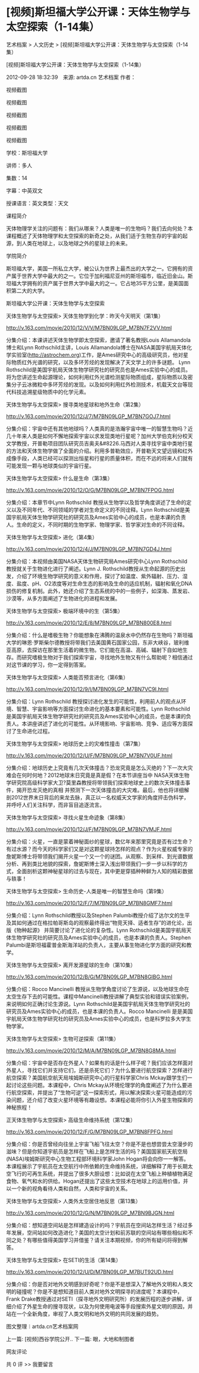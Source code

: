 # [视频]斯坦福大学公开课：天体生物学与太空探索（1-14集）

艺术档案 > 人文历史 > [视频]斯坦福大学公开课：天体生物学与太空探索（1-14集）

[视频]斯坦福大学公开课：天体生物学与太空探索（1-14集）

2012-09-28 18:32:39　来源: artda.cn 艺术档案 作者：



 视频截图

视频截图

 视频截图

 视频截图

视频截图

学校：斯坦福大学

讲师：多人

集数：14

字幕：中英双文

授课语言：英文类型：天文

课程简介

天体物理学关注的问题有：我们从哪来？人类是唯一的生物吗？我们去向何处？本课程概述了天体物理学和太空探索的新奇之处，从我们适于生物生存的宇宙的起源，到人类在地球上，以及地球之外的星球上的未来。

学院简介

斯坦福大学，美国一所私立大学，被公认为世界上最杰出的大学之一。它拥有的资产属于世界大学中最大的之一。它位于加利福尼亚州的斯坦福市，临近旧金山。斯坦福大学拥有的资产属于世界大学中最大的之一。它占地35平方公里，是美国面积第二大的大学。

斯坦福大学公开课：天体生物学与太空探索

天体生物学与太空探索> 天体生物学到化学：昨天今天明天（第1集）

http://v.163.com/movie/2010/12/V/V/M7BN09LGP_M7BN7F2VV.html

分集介绍：本课讲述天体生物学即太空探索，邀请了著名教授Louis Allamandola博士和Lynn Rothschild主讲，Louis Allamandola博士在NASA美国宇航局天体化学实验室(http://astrochem.org)工作，是Ames研究中心的高级研究员，他对星际物质红外光谱的研究，以及多环芳烃的发现解决了天文学上的许多谜题。 Lynn Rothschild是美国宇航局天体生物学研究社的研究员也是Ames实验中心的成员。将为您讲述生命起源理论，如何利用红外光谱检测星际物质组成，星际物质以及密集分子云冰微粒中多环芳烃的发现。以及如何利用红外检测技术，机载天文台等现代科技追溯星级物质中的化学元素。



天体生物学与太空探索> 搜寻类地星球和地外生命（第2集）

http://v.163.com/movie/2010/12/J/7/M7BN09LGP_M7BN7GOJ7.html

分集介绍：宇宙中还有其他地球吗？人类真的是浩瀚宇宙中唯一的智慧生物吗？近几十年来人类是如何不懈地探索宇宙以求发现类地行星呢？加州大学伯克利分校天文学教授，开普勒项目团队研究员吉奥夫&#8226.马西对人类寻找宇宙中类地行星的方法和天体生物学做了全面的介绍。利用多普勒效应，开普勒天文望远镜和红外成像手段，人类已经可以探测出恒星和行星的质量体积，而在不远的将来人们就有可能发现一颗与地球类似的宇宙行星。



天体生物学与太空探索> 什么是生命（第3集）

http://v.163.com/movie/2010/12/O/G/M7BN09LGP_M7BN7FPOG.html

分集介绍：本章节中Lynn Rothschild 教授从生物学以及哲学角度讲述了生命的定义以及不同年代、不同领域的学者对生命定义的不同诠释。Lynn Rothschild是美国宇航局天体生物学研究社的研究员及Ames实验中心的成员，也是本课的负责人。生命的定义，不同时期的生物学家、物理学家、哲学家对生命的不同诠释。

  天体生物学与太空探索> 进化（第4集）

http://v.163.com/movie/2010/12/4/J/M7BN09LGP_M7BN7GD4J.html

分集介绍：本视频由美国NASA天体生物研究局Ames研究中心Lynn Rothschild 教授就关于生物进化进行了阐述。Lynn J. Rothschild教授从生命起源的历史出发，介绍了环境生物学研究的意义和作用，探讨了如温度、紫外辐射、压力、湿度、盐度、pH、O2浓度等对生命生态的影响及生命的适应机制，辐射和氧化DNA损伤的修复机制。此外，她还介绍了生态系统的中的一些例子，如深海、蒸发岩、沙漠等，从多方面阐述了生物进化的进程和发展。



天体生物学与太空探索> 极端环境中的生（第5集）

http://v.163.com/movie/2010/12/E/8/M7BN09LGP_M7BN800E8.html

分集介绍：什么是嗜极生物？你能想象在沸腾的温泉水中仍然存在生物吗？斯坦福大学的琳恩·罗斯柴尔德教授将带我们去美国黄石国家公园，东非大峡谷，玻利维亚高原，去探访在那里生活着的微生物。它们能在高温、高碱、辐射下自如地生存。而研究嗜极生物对于我们探索宇宙，寻找地外生物又有什么帮助呢？相信通过对这节课的学习，你一定得到答案。



天体生物学与太空探索> 人类能否预言进化（第6集）

http://v.163.com/movie/2010/12/9/I/M7BN09LGP_M7BN7VC9I.html

分集介绍：Lynn Rothschild 教授探讨进化发生的可能性，利用前人的观点从环境、智慧、宇宙影响等方面探讨生命进化的基本要素和可能性。Lynn Rothschild是美国宇航局天体生物学研究社的研究员及Ames实验中心的成员，也是本课的负责人。本讲座讲述了进化的可能性。从环境影响、宇宙影响、竞争、适应等方面探讨了生命进化过程。



天体生物学与太空探索> 地球历史上的灾难性撞击（第7集）

http://v.163.com/movie/2010/12/U/F/M7BN09LGP_M7BN7V0UF.html

分集介绍：地球历史上究竟有几次天体撞击？恐龙究竟是怎么灭绝的？下一次大灾难会在何时何地？2012地球末日究竟是真是假？在本节讲座当中 NASA天体生物学研究院高级科学家大卫?莫里森教授将带领我们探索地球史上的数次天体撞击事件，揭开恐龙灭绝的真相 并预测下一次天体撞击的大灾难。最后，他也将详细解剖2012世界末日背后的来龙去脉，真正以一名权威天文学家的角度抨击伪科学，并呼吁人们关注科学，而非盲目追逐流言。



天体生物学与太空探索> 寻找火星生命迹象（第8集）

http://v.163.com/movie/2010/12/J/F/M7BN09LGP_M7BN7VMJF.html

分集介绍：火星，一直是蒙着神秘面纱的星球，数亿年来那里究竟是否有过生命？有过水源？而今天的科学家们又是对这颗星球持怎样的观点？作为火星权威专家的詹妮斯博士将带领我们揭开火星一个又一个的谜团。从观察、到采样、到光谱数据分析、再到类比地貌的探索，詹妮斯博士深入浅出带领我们一步一步以科学的方式，全面剖析这颗神秘星球的过去与现在，其中更是穿插种种鲜为人知的精彩数据与轶事！

  天体生物学与太空探索> 生命历史-人类是唯一的智慧生命吗（第9集）

http://v.163.com/movie/2010/12/F/7/M7BN09LGP_M7BN8GMF7.html

分集介绍：Lynn Rothschild教授以及Stephen Palumbi教授介绍了达尔文的生平及其如何通过在格拉帕哥斯岛的观察最终得出“物竞天择、适者生存”的进化论，出版《物种起源》 并简要讨论了进化论的复杂性。Lynn Rothschild是美国宇航局天体生物学研究社的研究员及Ames实验中心的成员，也是本课的负责人。Stephen Palumbi是斯坦福霍普金斯海洋站的负责人，主要从事生物进化学方面的研究和教学。



天体生物学与太空探索> 离开发源星球的生命（第10集）

http://v.163.com/movie/2010/12/B/G/M7BN09LGP_M7BN8GIBG.html

分集介绍：Rocco Mancinelli 教授从生物学角度讨论了生源说，以及地球生命在太空生存下去的可能性。课程中Mancinelli教授讲解了典型实验和错误实验案例，来说明如何正确讨论生源说。Lynn Rothschild是美国宇航局天体生物学研究社的研究员及Ames实验中心的成员，也是本课的负责人。Rocco Mancinelli 是是美国宇航局天体生物学研究社的研究员及Ames实验中心的成员，也是科罗拉多大学生物学家。



天体生物学与太空探索> 生物可逆探索（第11集）

http://v.163.com/movie/2010/12/M/A/M7BN09LGP_M7BN8G8MA.html

分集介绍：宇宙中是否存在外星人？如果有的话是什么样子呢？我们应该怎样面对外星人，寻找它们并支持它们，还是杀死它们？为什么要进行航空探索？怎样进行航空探索？美国航空航天局埃姆斯研究中心的行星科学家Chris Mckay跟学生们一起讨论这些问题。本课程中，Chris Mckay从环境伦理学的角度阐述了为什么要进行航空探索，并提出了“生物可逆”这一探索形式，用以解决探索火星可能造成的污染问题，还介绍了改变火星环境等有趣设想。本课程必能将你引入外星生物探索的神秘旅程！



正天体生物学与太空探索> 高级生命维持系统（第12集）

http://v.163.com/movie/2010/12/F/G/M7BN09LGP_M7BN8FPFG.html

分集介绍：你是否曾经向往坐上宇宙飞船飞往太空？你是不是也想尝尝太空漫步的滋味？但是你知道宇航员是怎样在飞船上是怎样生活的吗？美国国家航天航空局(NASA)埃姆斯研究中心生物工程部环境科学家John Hogan将会向你一一解答。本课程展示了宇航员在太空航行中所依赖的生命维持系统，详细解释了用于长期太空飞行的可再生系统，并提出了很多大胆设想：比如说在太空飞船上种植植物满足食物、氧气和水的供给。Hogan还提出了这些太空技术在地球上的运用价值，并以一个新的视角看待人类和自然，人类和宇宙的关系。



天体生物学与太空探索> 人类外太空居住地反思（第13集）

http://v.163.com/movie/2010/12/G/N/M7BN09LGP_M7BN9BJGN.html

分集介绍：想知道空间站是怎样建造设计的吗？宇航员在空间站怎样生活？经过多年发展，空间站如何改造进化？美国的太空计划和前苏联的空间站有哪些相似和不同之处？有哪些值得美国学习并借鉴？请关注本期视频，你的所有疑问将得到解答。



天体生物学与太空探索> 在SETI的生活（第14集）

http://v.163.com/movie/2010/12/U/D/M7BN09LGP_M7BUT92UD.html

分集介绍：你是否对地外文明感到好奇呢？你是不是想深入了解地外文明和人类文明的碰撞呢？你是不是想知道目前人类对地外文明探寻的进度呢？本课程中，Frank Drake教授通过对SETI（探寻地外文明研究所）的发展历程的逐步讲解，详细介绍了外星生命的搜寻现状，以及为何使用电波等手段搜索外星文明的原因，并站在一个全新角度，审视了人类文明和地外文明的共同发展的趋势。

  图文整理︱artda.cn艺术档案网

上一篇: [视频]西谷学院公开..  下一篇: 眼，大地和制图者   

网友评论

共 0 评 >>  我要留言